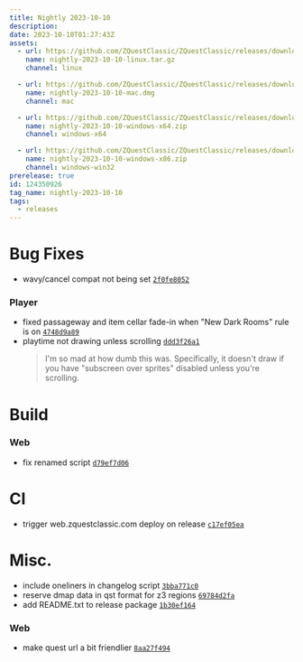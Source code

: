 ```yaml
---
title: Nightly 2023-10-10
description: 
date: 2023-10-10T01:27:43Z
assets: 
  - url: https://github.com/ZQuestClassic/ZQuestClassic/releases/download/nightly-2023-10-10/nightly-2023-10-10-linux.tar.gz
    name: nightly-2023-10-10-linux.tar.gz
    channel: linux

  - url: https://github.com/ZQuestClassic/ZQuestClassic/releases/download/nightly-2023-10-10/nightly-2023-10-10-mac.dmg
    name: nightly-2023-10-10-mac.dmg
    channel: mac

  - url: https://github.com/ZQuestClassic/ZQuestClassic/releases/download/nightly-2023-10-10/nightly-2023-10-10-windows-x64.zip
    name: nightly-2023-10-10-windows-x64.zip
    channel: windows-x64

  - url: https://github.com/ZQuestClassic/ZQuestClassic/releases/download/nightly-2023-10-10/nightly-2023-10-10-windows-x86.zip
    name: nightly-2023-10-10-windows-x86.zip
    channel: windows-win32
prerelease: true
id: 124350926
tag_name: nightly-2023-10-10
tags:
  - releases
---
```




# Bug Fixes

- wavy/cancel compat not being set [`2f0fe8052`](https://github.com/ZQuestClassic/ZQuestClassic/commit/2f0fe8052982d59d042df0486f020ab4198af411)

### Player

- fixed passageway and item cellar fade-in when "New Dark Rooms" rule is on [`4748d9a89`](https://github.com/ZQuestClassic/ZQuestClassic/commit/4748d9a897ee2503d771c5b7565dd16a0caefb82)
- playtime not drawing unless scrolling [`ddd3f26a1`](https://github.com/ZQuestClassic/ZQuestClassic/commit/ddd3f26a1f563f5217a64a234bc02608bb47e4e4)
   &nbsp;
   >I'm so mad at how dumb this was. Specifically, it doesn't draw if you have "subscreen over sprites" disabled unless you're scrolling. 
   >

# Build

### Web

- fix renamed script [`d79ef7d06`](https://github.com/ZQuestClassic/ZQuestClassic/commit/d79ef7d067da9ad2f8df4cb8a22f708f8858fc1e)

# CI

- trigger web.zquestclassic.com deploy on release [`c17ef05ea`](https://github.com/ZQuestClassic/ZQuestClassic/commit/c17ef05eaf52877e402f4296539500014dfdfc82)

# Misc.

- include oneliners in changelog script [`3bba771c0`](https://github.com/ZQuestClassic/ZQuestClassic/commit/3bba771c08aa90c5831ae52266256dcc4b4d9821)
- reserve dmap data in qst format for z3 regions [`69784d2fa`](https://github.com/ZQuestClassic/ZQuestClassic/commit/69784d2fae0b22a09de063475e3a829bd5c6176a)
- add README.txt to release package [`1b30ef164`](https://github.com/ZQuestClassic/ZQuestClassic/commit/1b30ef16489fd65bea0cbeb0db1cfcece759219e)

### Web

- make quest url a bit friendlier [`8aa27f494`](https://github.com/ZQuestClassic/ZQuestClassic/commit/8aa27f494677896cca09d1435e42eb674a01cd26)
